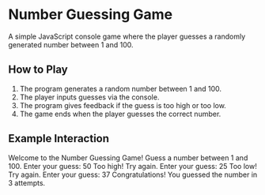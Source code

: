 # Number Guessing Game

A simple JavaScript console game where the player guesses a randomly generated number between 1 and 100.

## How to Play
1. The program generates a random number between 1 and 100.
2. The player inputs guesses via the console.
3. The program gives feedback if the guess is too high or too low.
4. The game ends when the player guesses the correct number.

## Example Interaction

Welcome to the Number Guessing Game! Guess a number between 1 and 100. 
Enter your guess: 50 Too high! Try again. Enter your guess: 25 Too low! Try again. 
Enter your guess: 37 Congratulations! You guessed the number in 3 attempts.
